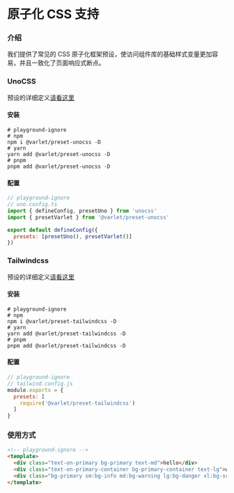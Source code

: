 # 原子化 CSS 支持

### 介绍

我们提供了常见的 CSS 原子化框架预设，使访问组件库的基础样式变量更加容易，并且一致化了页面响应式断点。

### UnoCSS

预设的详细定义[请看这里](https://github.com/varletjs/varlet/blob/main/packages/varlet-preset-unocss/src/index.ts)

#### 安装

```shell
# playground-ignore
# npm
npm i @varlet/preset-unocss -D
# yarn
yarn add @varlet/preset-unocss -D
# pnpm
pnpm add @varlet/preset-unocss -D
```

#### 配置

```js
// playground-ignore
// uno.config.ts
import { defineConfig, presetUno } from 'unocss'
import { presetVarlet } from '@varlet/preset-unocss'

export default defineConfig({
  presets: [presetUno(), presetVarlet()]
})
```

### Tailwindcss

预设的详细定义[请看这里](https://github.com/varletjs/varlet/blob/main/packages/varlet-preset-tailwindcss/src/index.ts)

#### 安装

```shell
# playground-ignore
# npm
npm i @varlet/preset-tailwindcss -D
# yarn
yarn add @varlet/preset-tailwindcss -D
# pnpm
pnpm add @varlet/preset-tailwindcss -D
```

#### 配置

```js
// playground-ignore
// tailwind.config.js
module.exports = {
  presets: [
    require('@varlet/preset-tailwindcss')
  ]
}
```

### 使用方式

```html
<!-- playground-ignore -->
<template>
  <div class="text-on-primary bg-primary text-md">hello</div>
  <div class="text-on-primary-container bg-primary-container text-lg">world</div>
  <div class="bg-primary sm:bg-info md:bg-warning lg:bg-danger xl:bg-success">varlet</div>
</template>
```

